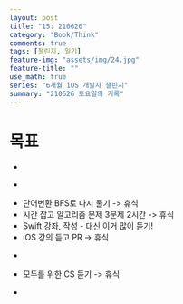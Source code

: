 ```yaml
---
layout: post
title: "15: 210626"
category: "Book/Think"
comments: true
tags: [챌린지, 일기]
feature-img: "assets/img/24.jpg"
feature-title: ""
use_math: true
series: "6개월 iOS 개발자 챌린지"
summary: "210626 토요일의 기록"
---
```




# 목표
* ~~~약먹기~~~
* ~~~방치우기~~~
* 단어변환 BFS로 다시 풀기 -> 휴식
* 시간 잡고 알고리즘 문제 3문제 2시간 -> 휴식
* Swift 강좌, 작성 - 대신 이거 많이 듣기!
* iOS 강의 듣고 PR -> 휴식
* ~~~1일 1커밋~~~
* 모두를 위한 CS 듣기 -> 휴식
* ~~~과외~~~
